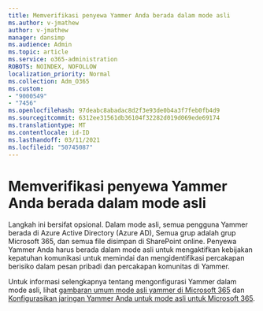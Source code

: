 ```yaml
---
title: Memverifikasi penyewa Yammer Anda berada dalam mode asli
ms.author: v-jmathew
author: v-jmathew
manager: dansimp
ms.audience: Admin
ms.topic: article
ms.service: o365-administration
ROBOTS: NOINDEX, NOFOLLOW
localization_priority: Normal
ms.collection: Adm_O365
ms.custom:
- "9000549"
- "7456"
ms.openlocfilehash: 97deabc8abadac8d2f3e93de0b4a3f7feb0fb4d9
ms.sourcegitcommit: 6312ee31561db36104f32282d019d069ede69174
ms.translationtype: MT
ms.contentlocale: id-ID
ms.lasthandoff: 03/11/2021
ms.locfileid: "50745087"
---
```

# <a name="verify-your-yammer-tenant-is-in-native-mode"></a>Memverifikasi penyewa Yammer Anda berada dalam mode asli

Langkah ini bersifat opsional. Dalam mode asli, semua pengguna Yammer berada di Azure Active Directory (Azure AD), Semua grup adalah grup Microsoft 365, dan semua file disimpan di SharePoint online. Penyewa Yammer Anda harus berada dalam mode asli untuk mengaktifkan kebijakan kepatuhan komunikasi untuk memindai dan mengidentifikasi percakapan berisiko dalam pesan pribadi dan percakapan komunitas di Yammer.  
  
Untuk informasi selengkapnya tentang mengonfigurasi Yammer dalam mode asli, lihat [gambaran umum mode asli yammer di Microsoft 365](https://go.microsoft.com/fwlink/?linkid=2129829) dan [Konfigurasikan jaringan Yammer Anda untuk mode asli untuk Microsoft 365](https://go.microsoft.com/fwlink/?linkid=2129772).
